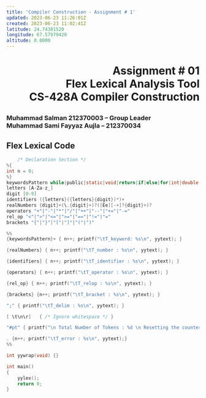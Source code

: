 ```yaml
---
title: 'Compiler Construction - Assignment # 1'
updated: 2023-06-23 11:26:01Z
created: 2023-06-23 11:02:41Z
latitude: 24.74381520
longitude: 67.57979420
altitude: 0.0000
---
```


# <p align="right">Assignment # 01<br>Flex Lexical Analysis Tool<br>CS-428A Compiler Construction</p>
### <p>Muhammad Salman  212370003 – Group Leader<br>Muhammad Sami Fayyaz Aujla – 212370034
</p>

## Flex Lexical Code

```c
	/* Declaration Section */
%{
int n = 0;
%}
keywordsPattern while|public|static|void|return|if|else|for|int|double|String|float
letters [A-Za-z_]
digit [0-9]
identifiers ({letters}({letters}{digit})*)+
realNumbers {digit}+(\.{digit}+)?([Ee][-+]?{digit}+)?
operators "+"|"-"|"*"|"/"|"++"|"--"|"+="|"-="
rel_op "<"|">"|"<="|">="|"=="|"!="|"="
brackets "{"|"}"|"["|"]"|"("|")"

%%
{keywordsPattern}+ { n++; printf("\tT_keyword: %s\n", yytext); }

{realNumbers} { n++; printf("\tT_number : %s\n", yytext); }

{identifiers} { n++; printf("\tT_identifier : %s\n", yytext); }

{operators} { n++; printf("\tT_operator : %s\n", yytext); }

{rel_op} { n++; printf("\tT_relop : %s\n", yytext); }

{brackets} {n++; printf("\tT_bracket : %s\n", yytext); }

";" { printf("\tT_delim : %s\n", yytext); }

[ \t\n\r]   { /* Ignore whitespace */ }

"#pt" { printf("\n Total Number of Tokens : %d \n Resetting the counter\n", n); n = 0; }

. {n++; printf("\tT_error : %s\n", yytext);}
%%

int yywrap(void) {}

int main()
{
    yylex();
    return 0;
}
```